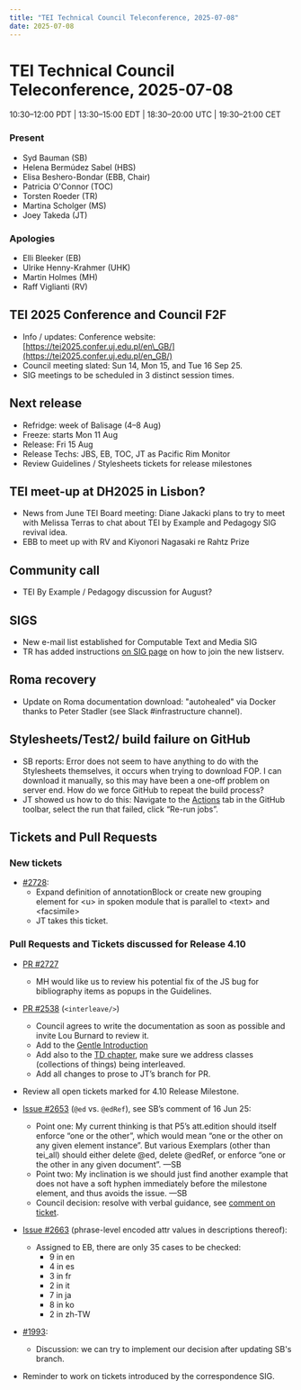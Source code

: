 ```yaml
---
title: "TEI Technical Council Teleconference, 2025-07-08"
date: 2025-07-08
---
```


# TEI Technical Council Teleconference, 2025-07-08

10:30–12:00 PDT | 13:30–15:00 EDT | 18:30–20:00 UTC | 19:30–21:00 CET

### Present

* Syd Bauman (SB)  
* Helena Bermúdez Sabel (HBS)   
* Elisa Beshero-Bondar (EBB, Chair)  
* Patricia O'Connor (TOC)   
* Torsten Roeder (TR)  
* Martina Scholger (MS)  
* Joey Takeda (JT)

### Apologies

* Elli Bleeker (EB)  
* Ulrike Henny-Krahmer (UHK)  
* Martin Holmes (MH)  
* Raff Viglianti (RV)

## TEI 2025 Conference and Council F2F

  * Info / updates: Conference website: [https://tei2025.confer.uj.edu.pl/en\_GB/](https://tei2025.confer.uj.edu.pl/en_GB/)   
  * Council meeting slated: Sun 14, Mon 15, and Tue 16 Sep 25.  
  * SIG meetings to be scheduled in 3 distinct session times.  
      
## Next release  

  * Refridge: week of Balisage (4–8 Aug)  
  * Freeze: starts Mon 11 Aug  
  * Release: Fri 15 Aug  
  * Release Techs: JBS, EB, TOC, JT as Pacific Rim Monitor  
  * Review Guidelines / Stylesheets tickets for release milestones  
      
## TEI meet-up at DH2025 in Lisbon?  
  * News from June TEI Board meeting: Diane Jakacki plans to try to meet with Melissa Terras to chat about TEI by Example and Pedagogy SIG revival idea.  
  * EBB to meet up with RV and Kiyonori Nagasaki re Rahtz Prize

## Community call
  * TEI By Example / Pedagogy discussion for August? 

## SIGS
  * New e-mail list established for Computable Text and Media SIG  
  * TR has added instructions [on SIG page](https://tei-c.org/activities/sig/) on how to join the new listserv. 

## Roma recovery
  * Update on Roma documentation download: "autohealed" via Docker thanks to Peter Stadler (see Slack \#infrastructure channel).  
    
## Stylesheets/Test2/ build failure on GitHub  

  * SB reports: Error does not seem to have anything to do with the Stylesheets themselves, it occurs when trying to download FOP. I can download it manually, so this may have been a one-off problem on server end. How do we force GitHub to repeat the build process?  
  * JT showed us how to do this: Navigate to the [Actions](https://github.com/TEIC/Stylesheets/actions) tab in the GitHub toolbar, select the run that failed, click “Re-run jobs”.

## Tickets and Pull Requests

### New tickets 

  * [\#2728](https://github.com/TEIC/TEI/issues/2728): 
      * Expand definition of annotationBlock or create new grouping element for \<u\> in spoken module that is parallel to \<text\> and \<facsimile\>  
      * JT takes this ticket.

### Pull Requests and Tickets discussed for Release 4.10

* [PR \#2727](https://github.com/TEIC/TEI/pull/2727)
    * MH would like us to review his potential fix of the JS bug for bibliography items as popups in the Guidelines.  
    
* [PR \#2538](https://github.com/TEIC/TEI/pull/2538) (`<interleave/>`)  
    * Council agrees to write the documentation as soon as possible and invite Lou Burnard to review it. 
    * Add to the [Gentle Introduction](https://tei-c.org/release/doc/tei-p5-doc/en/html/SG.html)  
    * Add also to the [TD chapter](https://tei-c.org/release/doc/tei-p5-doc/en/html/TD.html), make sure we address classes (collections of things) being interleaved.  
    * Add all changes to prose to JT’s branch for PR.

* Review all open tickets marked for 4.10 Release Milestone.

* [Issue \#2653](https://github.com/TEIC/TEI/issues/2653) (`@ed` vs. `@edRef`), see SB’s comment of 16 Jun 25:  
  * Point one: My current thinking is that P5’s att.edition should itself enforce “one or the other”, which would mean “one or the other on any given element instance”. But various Exemplars (other than tei\_all) should either delete @ed, delete @edRef, or enforce “one or the other in any given document”. —SB  
  * Point two: My inclination is we should just find another example that does not have a soft hyphen immediately before the milestone element, and thus avoids the issue. —SB  
  * Council decision: resolve with verbal guidance, see [comment on ticket](https://github.com/TEIC/TEI/issues/2653#issuecomment-3049898585).  

* [Issue \#2663](https://github.com/TEIC/TEI/issues/2663) (phrase-level encoded attr values in descriptions thereof):  
  * Assigned to EB, there are only 35 cases to be checked:  
    * 9 in en  
    * 4 in es  
    * 3 in fr  
    * 2 in it  
    * 7 in ja  
    * 8 in ko  
    * 2 in zh-TW  
   
* [\#1993](https://github.com/TEIC/TEI/issues/1993): 
    * Discussion: we can try to implement our decision after updating SB's branch. 

* Reminder to work on tickets introduced by the correspondence SIG.

